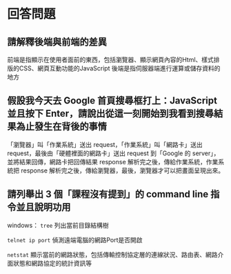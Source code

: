 # 回答問題

## 請解釋後端與前端的差異

前端是指顯示在使用者面前的東西，包括瀏覽器、顯示網頁內容的Html、樣式排版的CSS、網頁互動功能的JavaScript
後端是指伺服器端進行運算或儲存資料的地方

## 假設我今天去 Google 首頁搜尋框打上：JavaScript 並且按下 Enter，請說出從這一刻開始到我看到搜尋結果為止發生在背後的事情

「瀏覽器」叫「作業系統」送出 request，「作業系統」叫「網路卡」送出 request，最後由「硬體裡面的網路卡」送出 request 到「Google 的 server」，並將結果回傳，網路卡把回傳結果 response 解析完之後，傳給作業系統，作業系統把 response 解析完之後，傳給瀏覽器，最後，瀏覽器才可以把畫面呈現出來。

## 請列舉出 3 個「課程沒有提到」的 command line 指令並且說明功用

windows：
`tree` 列出當前目錄結構樹

`telnet ip port` 偵測遠端電腦的網路Port是否開啟

`netstat` 顯示當前的網路狀態，包括傳輸控制協定層的連線狀況、路由表、網路介面狀態和網路協定的統計資訊等